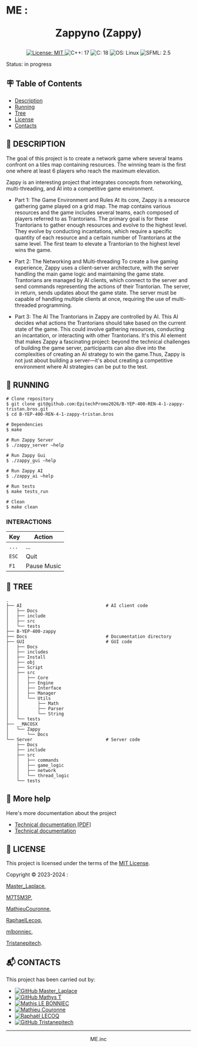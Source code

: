 # ME : <p align="center">Zappyno (Zappy)</p>

<p align="center">
    <a href="https://github.com/EpitechPromo2026/B-YEP-400-REN-4-1-zappy-tristan.bros/blob/main/LICENSE">
        <img src="https://img.shields.io/badge/License-MIT-brightgreen.svg?style=for-the-badge" alt="License: MIT">
    </a><a>
        <img src="https://img.shields.io/badge/C++-17-blue?style=for-the-badge" alt="C++: 17">
    </a><a>
        <img src="https://img.shields.io/badge/C-18-blue?style=for-the-badge" alt="C: 18">
    </a><a>
        <img src="https://img.shields.io/badge/OS-Linux-blue?style=for-the-badge" alt="OS: Linux">
    </a><a>
        <img src="https://img.shields.io/badge/SFML-2.5-blue?style=for-the-badge" alt="SFML: 2.5">
    </a>
</p>

Status: in progress


## :placard: Table of Contents
- [Description](#description)
- [Running](#running)
- [Tree](#tree)
- [License](#license)
- [Contacts](#contacts)


<div id='description'/>

## :pencil: **DESCRIPTION**

The goal of this project is to create a network game where several teams confront on a tiles map containing
resources.
The winning team is the first one where at least 6 players who reach the maximum elevation.

Zappy is an interesting project that integrates concepts from networking, multi-threading, and AI into a competitive game environment.

- Part 1: The Game Environment and Rules At its core, Zappy is a resource gathering game played on a grid map. The map contains various resources and the game includes several teams, each composed of players referred to as Trantorians. The primary goal is for these Trantorians to gather enough resources and evolve to the highest level. They evolve by conducting incantations, which require a specific quantity of each resource and a certain number of Trantorians at the same level. The first team to elevate a Trantorian to the highest level wins the game.

- Part 2: The Networking and Multi-threading To create a live gaming experience, Zappy uses a client-server architecture, with the server handling the main game logic and maintaining the game state. Trantorians are managed by AI clients, which connect to the server and send commands representing the actions of their Trantorian. The server, in return, sends updates about the game state. The server must be capable of handling multiple clients at once, requiring the use of multi-threaded programming.

- Part 3: The AI The Trantorians in Zappy are controlled by AI. This AI decides what actions the Trantorians should take based on the current state of the game. This could involve gathering resources, conducting an incantation, or interacting with other Trantorians. It's this AI element that makes Zappy a fascinating project: beyond the technical challenges of building the game server, participants can also dive into the complexities of creating an AI strategy to win the game.Thus, Zappy is not just about building a server—it's about creating a competitive environment where AI strategies can be put to the test.


<div id='running'/>

## :truck: **RUNNING**

```shell
# Clone repository
$ git clone git@github.com:EpitechPromo2026/B-YEP-400-REN-4-1-zappy-tristan.bros.git
$ cd B-YEP-400-REN-4-1-zappy-tristan.bros

# Dependencies
$ make

# Run Zappy Server
$ ./zappy_server –help

# Run Zappy Gui
$ ./zappy_gui –help

# Run Zappy AI
$ ./zappy_ai –help

# Run tests
$ make tests_run

# Clean
$ make clean
```

### INTERACTIONS

| Key | Action |
| --- | --- |
| <kbd>`...`</kbd> | ... |
| <kbd>`ESC`</kbd> | Quit |
| <kbd>`F1`</kbd>  | Pause Music |


<div id='tree'>

## :evergreen_tree: **TREE**

```shell
.
├── AI                                # AI client code
│   ├── Docs
│   ├── include
│   ├── src
│   └── tests
├── B-YEP-400-zappy
├── Docs                              # Documentation directory
├── GUI                               # GUI code
│   ├── Docs
│   ├── includes
│   ├── Install
│   ├── obj
│   ├── Script
│   ├── src
│   │   ├── Core
│   │   ├── Engine
│   │   ├── Interface
│   │   ├── Manager
│   │   └── Utils
│   │       ├── Math
│   │       ├── Parser
│   │       └── String
│   └── tests
├── __MACOSX
│   └── Zappy
│       └── Docs
└── Server                            # Server code
    ├── Docs
    ├── include
    ├── src
    │   ├── commands
    │   ├── game_logic
    │   ├── network
    │   └── thread_logic
    └── tests
```

## :wrench: More help

Here's more documentation about the project

* [Technical documentation [PDF]](Docs/technical.pdf)
* [Technical documentation](Docs/Zappy/html/index.html)


<div id='license'/>

## :scroll: **LICENSE**

This project is licensed under the terms of the [MIT License](./LICENSE).

Copyright © 2023-2024 :

[Master_Laplace](https://github.com/MasterLaplace),

[M7T5M3P](https://github.com/M7T5M3P),

[MathieuCouronne](https://github.com/MathieuCouronne),

[RaphaelLecoq](https://github.com/RaphaelLecoq),

[mlbonniec](https://github.com/mlbonniec),

[Tristanepitech](https://github.com/Tristanepitech).


<div id='contacts'/>

## :mailbox_with_mail: **CONTACTS**

This project has been carried out by:

* [![GitHub Master_Laplace](https://img.shields.io/github/followers/MasterLaplace?label=MasterLaplace&style=social)](https://github.com/MasterLaplace)
* [![GitHub Mathys T](https://img.shields.io/github/followers/M7T5M3P?label=MathysT&style=social)](https://github.com/M7T5M3P)
* [![Mathis LE BONNIEC](https://img.shields.io/github/followers/mlbonniec?label=mlbonniec&style=social)](https://github.com/mlbonniec)
* [![Mathieu Couronne](https://img.shields.io/github/followers/MathieuCouronne?label=MathieuCouronne&style=social)](https://github.com/MathieuCouronne)
* [![Raphaël LECOQ](https://img.shields.io/github/followers/RaphaelLecoq?label=RaphaelLecoq&style=social)](https://github.com/RaphaelLecoq)
* [![GitHub Tristanepitech](https://img.shields.io/github/followers/Tristanepitech?label=Tristanepitech&style=social)](https://github.com/Tristanepitech)

---
<p align="center">ME.inc</p>
